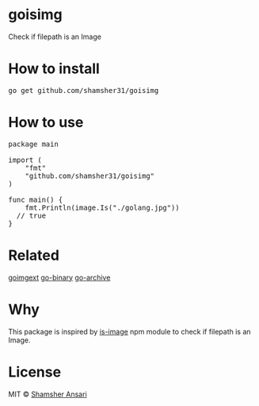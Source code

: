 # goisimg
Check if filepath is an Image

# How to install
<pre>
go get github.com/shamsher31/goisimg
</pre>

# How to use
<pre>
package main

import (
	"fmt"
	"github.com/shamsher31/goisimg"
)

func main() {
	fmt.Println(image.Is("./golang.jpg"))
  // true
}
</pre>

# Related
[goimgext](https://github.com/shamsher31/goimgext)
[go-binary](https://github.com/ferhatelmas/go-binary)
[go-archive](https://github.com/ferhatelmas/go-archive)

# Why
This package is inspired by [is-image](https://www.npmjs.com/package/is-image) npm module to check if filepath is an Image.

# License
MIT © [Shamsher Ansari](https://github.com/shamsher31)
